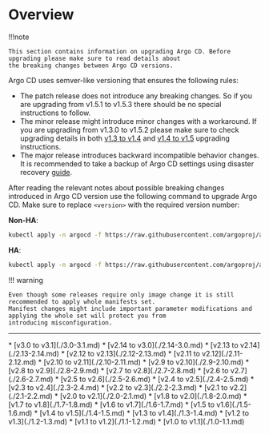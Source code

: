 # Overview

!!!note

    This section contains information on upgrading Argo CD. Before upgrading please make sure to read details about
    the breaking changes between Argo CD versions.

Argo CD uses semver-like versioning that ensures the following rules:

* The patch release does not introduce any breaking changes. So if you are upgrading from v1.5.1 to v1.5.3
  there should be no special instructions to follow.
* The minor release might introduce minor changes with a workaround. If you are upgrading from v1.3.0 to v1.5.2
  please make sure to check upgrading details in both [v1.3 to v1.4](./1.3-1.4.md)  and  [v1.4 to v1.5](./1.4-1.5.md)
  upgrading instructions.
* The major release introduces backward incompatible behavior changes. It is recommended to take a backup of
  Argo CD settings using disaster recovery [guide](../disaster_recovery.md).

After reading the relevant notes about possible breaking changes introduced in Argo CD version use the following
command to upgrade Argo CD. Make sure to replace `<version>` with the required version number:

**Non-HA**:

```bash
kubectl apply -n argocd -f https://raw.githubusercontent.com/argoproj/argo-cd/<version>/manifests/install.yaml
```

**HA**:

```bash
kubectl apply -n argocd -f https://raw.githubusercontent.com/argoproj/argo-cd/<version>/manifests/ha/install.yaml
```

!!! warning

    Even though some releases require only image change it is still recommended to apply whole manifests set.
    Manifest changes might include important parameter modifications and applying the whole set will protect you from
    introducing misconfiguration.

<hr/>
* [v3.0 to v3.1](./3.0-3.1.md)
* [v2.14 to v3.0](./2.14-3.0.md)
* [v2.13 to v2.14](./2.13-2.14.md)
* [v2.12 to v2.13](./2.12-2.13.md)
* [v2.11 to v2.12](./2.11-2.12.md)
* [v2.10 to v2.11](./2.10-2.11.md)
* [v2.9 to v2.10](./2.9-2.10.md)
* [v2.8 to v2.9](./2.8-2.9.md)
* [v2.7 to v2.8](./2.7-2.8.md)
* [v2.6 to v2.7](./2.6-2.7.md)
* [v2.5 to v2.6](./2.5-2.6.md)
* [v2.4 to v2.5](./2.4-2.5.md)
* [v2.3 to v2.4](./2.3-2.4.md)
* [v2.2 to v2.3](./2.2-2.3.md)
* [v2.1 to v2.2](./2.1-2.2.md)
* [v2.0 to v2.1](./2.0-2.1.md)
* [v1.8 to v2.0](./1.8-2.0.md)
* [v1.7 to v1.8](./1.7-1.8.md)
* [v1.6 to v1.7](./1.6-1.7.md)
* [v1.5 to v1.6](./1.5-1.6.md)
* [v1.4 to v1.5](./1.4-1.5.md)
* [v1.3 to v1.4](./1.3-1.4.md)
* [v1.2 to v1.3](./1.2-1.3.md)
* [v1.1 to v1.2](./1.1-1.2.md)
* [v1.0 to v1.1](./1.0-1.1.md)
